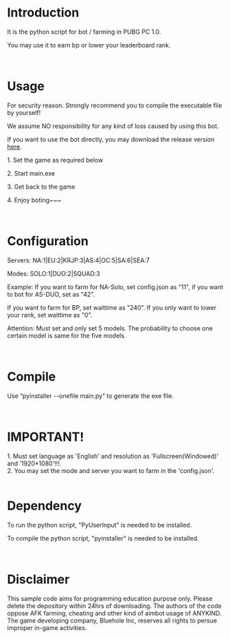 <h1>
Introduction
</h1>
<p>It is the python script for bot / farming in PUBG PC 1.0.</p>
<p>You may use it to earn bp or lower your leaderboard rank.</p>
<br />
<h1>
Usage
</h1>
<p>For security reason. Strongly recommend you to compile the executable file by yourself!</p>
<p>We assume NO responsibility for any kind of loss caused by using this bot.</p>
<p>If you want to use the bot directly, you may download the release version <a href="https://github.com/xulusjb/PUBG/releases">here</a>.</p>
<p>1. Set the game as required below</p>
<p>2. Start main.exe</p>
<p>3. Get back to the game</p>
<p>4. Enjoy boting~~~</p>
<br />
  
<h1>
Configuration
</h1>
<p>Servers: NA:1|EU:2|KRJP:3|AS:4|OC:5|SA:6|SEA:7 </p>
<p>Modes: SOLO:1|DUO:2|SQUAD:3 </p>
<p>Example: If you want to farm for NA-Solo, set config.json as "11",  if you want to bot for AS-DUO, set as "42". </p>
<p>If you want to farm for BP, set waittime as "240". If you only want to lower your rank, set waittime as "0".</p>
<p>Attention: Must set and only set 5 models. The probability to choose one certain model is same for the five models.</p>
<br />
<h1>
Compile
</h1>
<p>Use “pyinstaller --onefile main.py” to generate the exe file. </p>
<br />
<h1>
IMPORTANT!
</h1>
1. Must set language as 'English' and resolution as 'Fullscreen(Windowed)' and '1920*1080'!!!.<br />
2. You may set the mode and server you want to farm in the 'config.json'.<br />
<br />
<h1>
Dependency
</h1>
<p>To run the python script, "PyUserInput" is needed to be installed.</p>
<p>To compile the python script, "pyinstaller" is needed to be installed.</p>
<br />

<h1>
Disclaimer
</h1>
<p>This sample code aims for programming education purpose only. Please delete the depository within 24hrs of downloading. The authors of the code oppose AFK farming, cheating and other kind of aimbot usage of ANYKIND. The game developing company, Bluehole Inc, reserves all rights to persue improper in-game activities. </p>

<br/>

